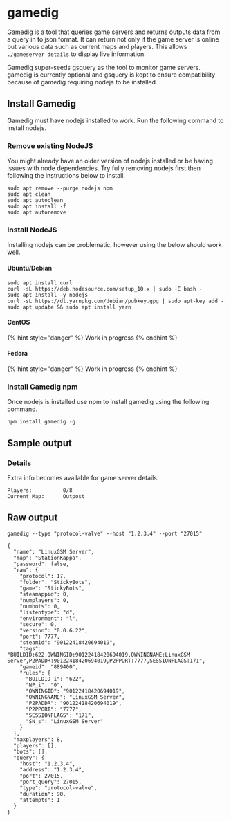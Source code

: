 # gamedig

[Gamedig](https://github.com/sonicsnes/node-gamedig) is a tool that queries game servers and returns outputs data from a query in to json format. It can return not only if the game server is online but various data such as current maps and players. This allows `./gameserver details` to display live information.

Gamedig super-seeds gsquery as the tool to monitor game servers. gamedig is currently optional and gsquery is kept to ensure compatibility because of gamedig requiring nodejs to be installed.

## Install Gamedig

Gamedig must have nodejs installed to work. Run the following command to install nodejs.

### Remove existing NodeJS

You might already have an older version of nodejs installed or be having issues with node dependencies. Try fully removing nodejs first then following the instructions below to install.

```text
sudo apt remove --purge nodejs npm
sudo apt clean
sudo apt autoclean
sudo apt install -f
sudo apt autoremove
```

### Install NodeJS

Installing nodejs can be problematic, however using the below should work well.

#### Ubuntu/Debian

```text
sudo apt install curl
curl -sL https://deb.nodesource.com/setup_10.x | sudo -E bash -
sudo apt install -y nodejs
curl -sL https://dl.yarnpkg.com/debian/pubkey.gpg | sudo apt-key add -
sudo apt update && sudo apt install yarn
```

#### CentOS

{% hint style="danger" %}
Work in progress
{% endhint %}

#### Fedora

{% hint style="danger" %}
Work in progress
{% endhint %}

### Install Gamedig npm

Once nodejs is installed use npm to install gamedig using the following command.

```text
npm install gamedig -g
```

## Sample output

### Details

Extra info becomes available for game server details.

```text
Players:          0/8
Current Map:      Outpost
```

## Raw output

```text
gamedig --type "protocol-valve" --host "1.2.3.4" --port "27015"
```

```text
{
  "name": "LinuxGSM Server",
  "map": "StationKappa",
  "password": false,
  "raw": {
    "protocol": 17,
    "folder": "StickyBots",
    "game": "StickyBots",
    "steamappid": 0,
    "numplayers": 0,
    "numbots": 0,
    "listentype": "d",
    "environment": "l",
    "secure": 0,
    "version": "0.0.6.22",
    "port": 7777,
    "steamid": "90122418420694019",
    "tags": "BUILDID:622,OWNINGID:90122418420694019,OWNINGNAME:LinuxGSM Server,P2PADDR:90122418420694019,P2PPORT:7777,SESSIONFLAGS:171",
    "gameid": "889400",
    "rules": {
      "BUILDID_i": "622",
      "NP_i": "0",
      "OWNINGID": "90122418420694019",
      "OWNINGNAME": "LinuxGSM Server",
      "P2PADDR": "90122418420694019",
      "P2PPORT": "7777",
      "SESSIONFLAGS": "171",
      "SN_s": "LinuxGSM Server"
    }
  },
  "maxplayers": 8,
  "players": [],
  "bots": [],
  "query": {
    "host": "1.2.3.4",
    "address": "1.2.3.4",
    "port": 27015,
    "port_query": 27015,
    "type": "protocol-valve",
    "duration": 90,
    "attempts": 1
  }
}
```
